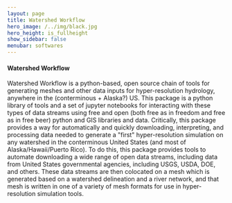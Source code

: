 ```yaml
---
layout: page
title: Watershed Workflow
hero_image: /../img/black.jpg
hero_height: is_fullheight
show_sidebar: false
menubar: softwares
---
```


#### Watershed Workflow [<i class="fas fa-book"></i>](https://ecoon.github.io/watershed-workflow/build/html/index.html) [<i class="fab fa-github"></i>](https://github.com/ecoon/watershed-workflow)

Watershed Workflow is a python-based, open source chain of tools for generating meshes and other data inputs for hyper-resolution hydrology, anywhere in the (conterminous + Alaska?) US. This package is a python library of tools and a set of jupyter notebooks for interacting with these types of data streams using free and open (both free as in freedom and free as in free beer) python and GIS libraries and data. Critically, this package provides a way for automatically and quickly downloading, interpreting, and processing data needed to generate a "first" hyper-resolution simulation on any watershed in the conterminous United States (and most of Alaska/Hawaii/Puerto Rico). To do this, this package provides tools to automate downloading a wide range of open data streams, including data from United States governmental agencies, including USGS, USDA, DOE, and others. These data streams are then colocated on a mesh which is generated based on a watershed delineation and a river network, and that mesh is written in one of a variety of mesh formats for use in hyper-resolution simulation tools.
